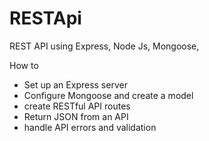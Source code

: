 # RESTApi
REST API using Express, Node Js, Mongoose,

How to 
  - Set up an Express server
  - Configure Mongoose and create a model
  - create RESTful API routes
  - Return JSON from an API
  - handle API errors and validation
